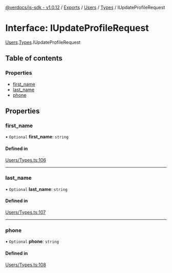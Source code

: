 [@verdocs/js-sdk - v1.0.12](../README.md) / [Exports](../modules.md) / [Users](../modules/Users.md) / [Types](../modules/Users.Types.md) / IUpdateProfileRequest

# Interface: IUpdateProfileRequest

[Users](../modules/Users.md).[Types](../modules/Users.Types.md).IUpdateProfileRequest

## Table of contents

### Properties

- [first_name](Users.Types.IUpdateProfileRequest.md#first_name)
- [last_name](Users.Types.IUpdateProfileRequest.md#last_name)
- [phone](Users.Types.IUpdateProfileRequest.md#phone)

## Properties

### first\_name

• `Optional` **first\_name**: `string`

#### Defined in

[Users/Types.ts:106](https://github.com/Verdocs/js-sdk/blob/main/src/Users/Types.ts#L106)

___

### last\_name

• `Optional` **last\_name**: `string`

#### Defined in

[Users/Types.ts:107](https://github.com/Verdocs/js-sdk/blob/main/src/Users/Types.ts#L107)

___

### phone

• `Optional` **phone**: `string`

#### Defined in

[Users/Types.ts:108](https://github.com/Verdocs/js-sdk/blob/main/src/Users/Types.ts#L108)
